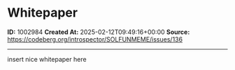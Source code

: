 # Whitepaper

**ID:** 1002984
**Created At:** 2025-02-12T09:49:16+00:00
**Source:** https://codeberg.org/introspector/SOLFUNMEME/issues/136

---

insert nice whitepaper here